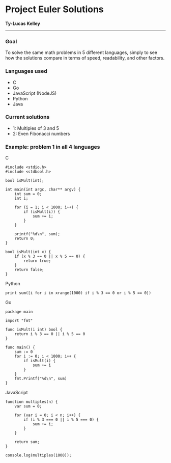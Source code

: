 # Project Euler Solutions

**Ty-Lucas Kelley**

---

### Goal

To solve the same math problems in 5 different languages, simply to see how the solutions compare in terms of speed, readability, and other factors.

### Languages used

* C
* Go
* JavaScript (NodeJS)
* Python
* Java

### Current solutions

* 1: Multiples of 3 and 5
* 2: Even Fibonacci numbers

### Example: problem 1 in all 4 languages

C

    #include <stdio.h>
    #include <stdbool.h>

    bool isMult(int);

    int main(int argc, char** argv) {
        int sum = 0;
        int i;

        for (i = 1; i < 1000; i++) {
            if (isMult(i)) {
                sum += i;
            }
        }

        printf("%d\n", sum);
        return 0;
    }

    bool isMult(int x) {
        if (x % 3 == 0 || x % 5 == 0) {
            return true;
        }
        return false;
    }

Python

    print sum([i for i in xrange(1000) if i % 3 == 0 or i % 5 == 0])

Go

    package main

    import "fmt"

    func isMult(i int) bool {
        return i % 3 == 0 || i % 5 == 0
    }

    func main() {
        sum := 0
        for i := 0; i < 1000; i++ {
            if isMult(i) {
                sum += i
            }
        }
        fmt.Printf("%d\n", sum)
    }

JavaScript

    function multiples(n) {
        var sum = 0;

        for (var i = 0; i < n; i++) {
            if (i % 3 === 0 || i % 5 === 0) {
                sum += i;
            }
        }

        return sum;
    }

    console.log(multiples(1000));
